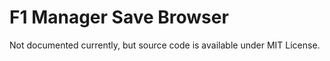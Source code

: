 # F1 Manager Save Browser

Not documented currently, but source code is available under MIT License.


